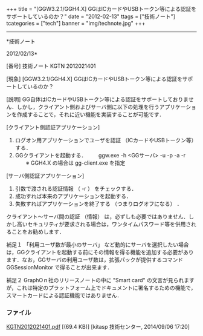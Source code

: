 ﻿+++
title = "[GGW3.2.1/GGH4.X] GGはICカードやUSBトークン等による認証をサポートしているのか？"
date = "2012-02-13"
ttags = ["技術ノート"]
tcategories = ["tech"]
banner = "img/technote.jpg"
+++

-----------------------------------------------------------------------------------------------------------------------------

*技術ノート

2012/02/13*


[番号]
技術ノート KGTN 2012021401

[現象]
[GGW3.2.1/GGH4.X]
GGはICカードやUSBトークン等による認証をサポートしているのか？

[説明]
GG自体はICカードやUSBトークン等による認証をサポートしておりません．しかし，クライアント側およびサーバ側に以下の処理を行うアプリケーションを作成することで，それに近い機能を実装することが可能です．

[クライアント側認証アプリケーション]
1) ログオン用アプリケーションでユーザを認証 （ICカードやUSBトークン等）
する．
2) GGクライアントを起動する．
　　ggw.exe -h <GGサーバ> -u -p -a -r
　　※ GGH4.X の場合は gg-client.exe を指定

[サーバ側認証アプリケーション]
1) 引数で渡される認証情報 （ -r ） をチェックする．
2) 成功すれば本来のアプリケーションを起動する．
3) 失敗すればアプリケーションを終了する （つまりログオフになる） ．

クライアント～サーバ間の認証 （情報）
は，必ずしも必要ではありません．しかし高いセキュリティが要求される場合は，ワンタイムパスワード等を併用されることをお勧めします．

補足１
「利用ユーザ数が最小のサーバ」
など動的にサーバを選択したい場合は，GGクライアントを起動する前にその情報を得る機能を追加する必要があります．なお，GGサーバの利用ユーザ数は，拡張パックが提供するコマンド
GGSessionMonitor で得ることが出来ます．

補足２
GraphOｎ社のリリースノートの中に "Smart card"
の文言が見られますが，これは特定のプラットフォーム上でドキュメントに署名するための機能で，スマートカードによる認証機能ではありません．


### ファイル

 
 


[KGTN2012021401.pdf](http://techreport.kitasp.net/attachments/download/1725/KGTN2012021401.pdf)
 [(69.4 KB)] [kitasp 技術センター, 2014/09/06
17:20]


 


 

